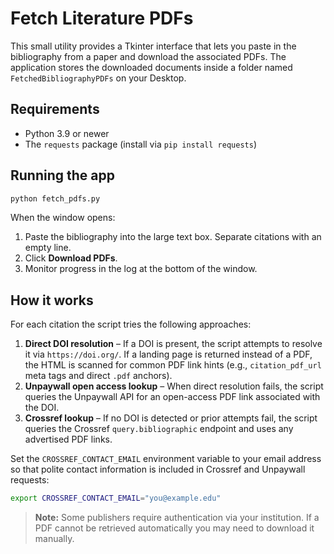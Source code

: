 # Fetch Literature PDFs

This small utility provides a Tkinter interface that lets you paste in the
bibliography from a paper and download the associated PDFs. The application
stores the downloaded documents inside a folder named
`FetchedBibliographyPDFs` on your Desktop.

## Requirements

- Python 3.9 or newer
- The `requests` package (install via `pip install requests`)

## Running the app

```bash
python fetch_pdfs.py
```

When the window opens:

1. Paste the bibliography into the large text box. Separate citations with an
   empty line.
2. Click **Download PDFs**.
3. Monitor progress in the log at the bottom of the window.

## How it works

For each citation the script tries the following approaches:

1. **Direct DOI resolution** – If a DOI is present, the script attempts to
   resolve it via `https://doi.org/`. If a landing page is returned instead of a
   PDF, the HTML is scanned for common PDF link hints (e.g.,
   `citation_pdf_url` meta tags and direct `.pdf` anchors).
2. **Unpaywall open access lookup** – When direct resolution fails, the script
   queries the Unpaywall API for an open-access PDF link associated with the
   DOI.
3. **Crossref lookup** – If no DOI is detected or prior attempts fail, the
   script queries the Crossref `query.bibliographic` endpoint and uses any
   advertised PDF links.

Set the `CROSSREF_CONTACT_EMAIL` environment variable to your email address so
that polite contact information is included in Crossref and Unpaywall requests:

```bash
export CROSSREF_CONTACT_EMAIL="you@example.edu"
```

> **Note:** Some publishers require authentication via your institution. If a
> PDF cannot be retrieved automatically you may need to download it manually.

